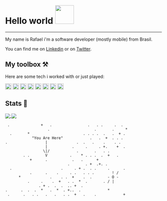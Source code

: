 # Hello world <img src="https://media.giphy.com/media/3oAt2gB5RNjOv9wOeA/giphy.gif" width="60px">

---
My name is Rafael i'm a software developer (mostly mobile) from Brasil.

You can find me on [Linkedin](https://www.linkedin.com/in/rafael-pontes/) or on [Twitter](https://twitter.com/rafaelpontes616).

## My toolbox ⚒️
Here are some tech i worked with or just played:

 <img src="https://cdn.worldvectorlogo.com/logos/flutter.svg" height="20"/>
<img src="https://cdn.worldvectorlogo.com/logos/logo-javascript.svg" height="20"/>
<img src="https://cdn.worldvectorlogo.com/logos/typescript.svg" height="20"/>
<img src="https://cdn.worldvectorlogo.com/logos/angular-icon-1.svg" height="20"/>
<img src="https://cdn.worldvectorlogo.com/logos/vue-9.svg" height="20"/>
<img src="https://cdn.worldvectorlogo.com/logos/php-1.svg" height="20"/>
<img src="https://cdn.worldvectorlogo.com/logos/laravel-2.svg" height="20"/>
<img src="https://cdn.worldvectorlogo.com/logos/nodejs.svg" height="20"/>

## Stats 💩
<a href="https://github.com/anuraghazra/github-readme-stats">
  <img align="center" src="https://github-readme-stats.vercel.app/api/top-langs/?username=daimioo&theme=ocean_dark&layout=compact&langs_count=10" />
</a>
<a href="https://github.com/anuraghazra/github-readme-stats">
  <img align="center" src="https://github-readme-stats.vercel.app/api?username=daimioo&count_private=true&theme=ocean_dark" />
</a>


```
 .              +   .                .   . .     .  .
                   .                    .       .     *
  .       *                        . . . .  .   .  + .
            "You Are Here"            .   .  +  . . .
.                 |             .  .   .    .    . .
                  |           .     .     . +.    +  .
                 \|/            .       .   . .
        . .       V          .    * . . .  .  +   .
           +      .           .   .      +
                            .       . +  .+. .
  .                      .     . + .  . .     .      .
           .      .    .     . .   . . .        ! /
      *             .    . .  +    .  .       - O -
          .     .    .  +   . .  *  .       . / |
               . + .  .  .  .. +  .
.      .  .  .  *   .  *  . +..  .            *
 .      .   . .   .   .   . .  +   .    .            +
```